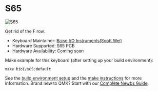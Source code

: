 # S65

![S65](https://img.zfrontier.com/post/20200514/FucHmQHc4zv7NG68UnDMlpOS798l?imageView2/2/format/webp)

Get rid of the F row.

* Keyboard Maintainer: [Baisc I/O Instruments(Scott Wei)](https://github.com/scottywei)
* Hardware Supported: S65 PCB
* Hardware Availability: Coming soon

Make example for this keyboard (after setting up your build environment):

    make bioi/s65:default

See the [build environment setup](https://docs.qmk.fm/#/getting_started_build_tools) and the [make instructions](https://docs.qmk.fm/#/getting_started_make_guide) for more information. Brand new to QMK? Start with our [Complete Newbs Guide](https://docs.qmk.fm/#/newbs).
